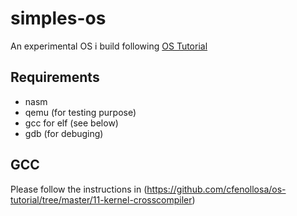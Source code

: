# simples-os

An experimental OS i build following [OS Tutorial](https://github.com/cfenollosa/os-tutorial/)

## Requirements
- nasm
- qemu (for testing purpose)
- gcc for elf (see below)
- gdb (for debuging)

## GCC
Please follow the instructions in (https://github.com/cfenollosa/os-tutorial/tree/master/11-kernel-crosscompiler)
